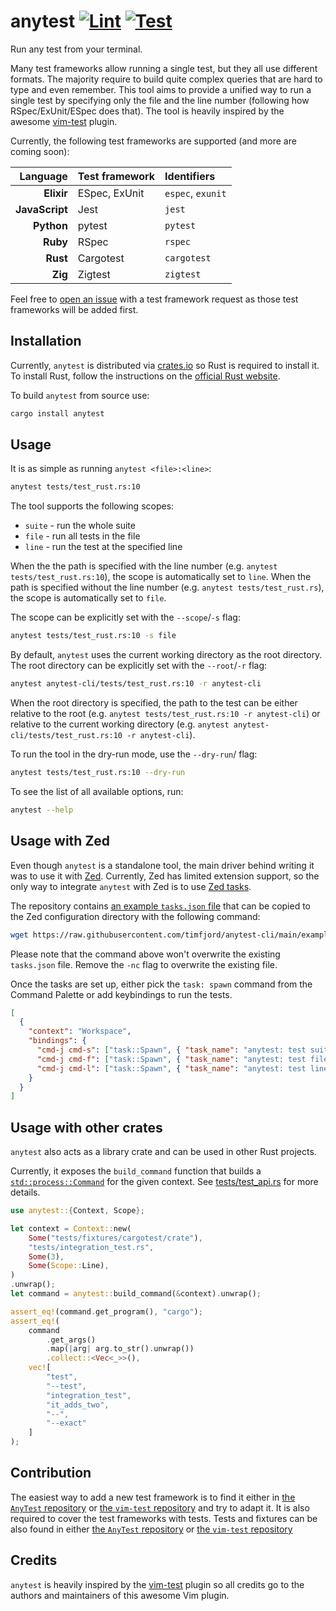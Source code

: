 # anytest [![Lint](https://github.com/timfjord/anytest-cli/actions/workflows/lint.yml/badge.svg)](https://github.com/timfjord/anytest-cli/actions/workflows/lint.yml) [![Test](https://github.com/timfjord/anytest-cli/actions/workflows/test.yml/badge.svg)](https://github.com/timfjord/anytest-cli/actions/workflows/test.yml)

<!-- markdownlint-enable -->

Run any test from your terminal.

Many test frameworks allow running a single test, but they all use different formats. The majority require to build quite complex queries that are hard to type and even remember. This tool aims to provide a unified way to run a single test by specifying only the file and the line number (following how RSpec/ExUnit/ESpec does that).
The tool is heavily inspired by the awesome [vim-test](https://github.com/vim-test/vim-test) plugin.

Currently, the following test frameworks are supported (and more are coming soon):

|       Language | Test framework | Identifiers       |
| -------------: | :------------- | :---------------- |
|     **Elixir** | ESpec, ExUnit  | `espec`, `exunit` |
| **JavaScript** | Jest           | `jest`            |
|     **Python** | pytest         | `pytest`          |
|       **Ruby** | RSpec          | `rspec`           |
|       **Rust** | Cargotest      | `cargotest`       |
|        **Zig** | Zigtest        | `zigtest`         |

Feel free to [open an issue](https://github.com/timfjord/anytest-cli/issues/new) with a test framework request as those test frameworks will be added first.

## Installation

Currently, `anytest` is distributed via [crates.io](https://crates.io/crates/anytest) so Rust is required to install it.
To install Rust, follow the instructions on the [official Rust website](https://www.rust-lang.org/tools/install).

To build `anytest` from source use:

```sh
cargo install anytest
```

## Usage

It is as simple as running `anytest <file>:<line>`:

```sh
anytest tests/test_rust.rs:10
```

The tool supports the following scopes:

- `suite` - run the whole suite
- `file` - run all tests in the file
- `line` - run the test at the specified line

When the the path is specified with the line number (e.g. `anytest tests/test_rust.rs:10`), the scope is automatically set to `line`.
When the path is specified without the line number (e.g. `anytest tests/test_rust.rs`), the scope is automatically set to `file`.

The scope can be explicitly set with the `--scope`/`-s` flag:

```sh
anytest tests/test_rust.rs:10 -s file
```

By default, `anytest` uses the current working directory as the root directory. The root directory can be explicitly set with the `--root`/`-r` flag:

```sh
anytest anytest-cli/tests/test_rust.rs:10 -r anytest-cli
```

When the root directory is specified, the path to the test can be either relative to the root (e.g. `anytest tests/test_rust.rs:10 -r anytest-cli`) or relative to the current working directory (e.g. `anytest anytest-cli/tests/test_rust.rs:10 -r anytest-cli`).

To run the tool in the dry-run mode, use the `--dry-run`/ flag:

```sh
anytest tests/test_rust.rs:10 --dry-run
```

To see the list of all available options, run:

```sh
anytest --help
```

## Usage with Zed

Even though `anytest` is a standalone tool, the main driver behind writing it was to use it with [Zed](https://zed.dev).
Currently, Zed has limited extension support, so the only way to integrate `anytest` with Zed is to use [Zed tasks](https://zed.dev/docs/tasks).

The repository contains [an example `tasks.json` file](https://github.com/timfjord/anytest-cli/blob/main/examples/tasks.json) that can be copied to the Zed configuration directory with the following command:

```sh
wget https://raw.githubusercontent.com/timfjord/anytest-cli/main/examples/tasks.json -O ~/.config/zed/tasks.json -nc
```

Please note that the command above won't overwrite the existing `tasks.json` file. Remove the `-nc` flag to overwrite the existing file.

Once the tasks are set up, either pick the `task: spawn` command from the Command Palette or add keybindings to run the tests.

```json
[
  {
    "context": "Workspace",
    "bindings": {
      "cmd-j cmd-s": ["task::Spawn", { "task_name": "anytest: test suite" }],
      "cmd-j cmd-f": ["task::Spawn", { "task_name": "anytest: test file" }],
      "cmd-j cmd-l": ["task::Spawn", { "task_name": "anytest: test line" }]
    }
  }
]
```

## Usage with other crates

`anytest` also acts as a library crate and can be used in other Rust projects.

Currently, it exposes the `build_command` function that builds a [`std::process::Command`](https://doc.rust-lang.org/std/process/struct.Command.html) for the given context. See [tests/test_api.rs](https://github.com/timfjord/anytest-cli/blob/main/tests/test_api.rs) for more details.

```rust
use anytest::{Context, Scope};

let context = Context::new(
    Some("tests/fixtures/cargotest/crate"),
    "tests/integration_test.rs",
    Some(3),
    Some(Scope::Line),
)
.unwrap();
let command = anytest::build_command(&context).unwrap();

assert_eq!(command.get_program(), "cargo");
assert_eq!(
    command
        .get_args()
        .map(|arg| arg.to_str().unwrap())
        .collect::<Vec<_>>(),
    vec![
        "test",
        "--test",
        "integration_test",
        "it_adds_two",
        "--",
        "--exact"
    ]
);
```

## Contribution

The easiest way to add a new test framework is to find it either in [the `AnyTest` repository](https://github.com/timfjord/AnyTest/tree/main/plugin/test_frameworks) or [the `vim-test` repository](https://github.com/vim-test/vim-test/tree/master/autoload/test) and try to adapt it.
It is also required to cover the test frameworks with tests. Tests and fixtures can be also found in either [the `AnyTest` repository](https://github.com/timfjord/AnyTest/tree/main/tests/test_frameworks) or [the `vim-test` repository](https://github.com/vim-test/vim-test/tree/master/spec)

## Credits

`anytest` is heavily inspired by the [vim-test](https://github.com/vim-test/vim-test) plugin so all credits go to the authors and maintainers of this awesome Vim plugin.

